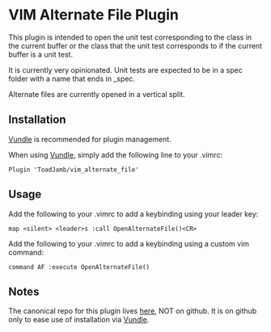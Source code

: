 VIM Alternate File Plugin
=========================

This plugin is intended to open the unit test corresponding to the class in the
current buffer or the class that the unit test corresponds to if the current
buffer is a unit test.

It is currently very opinionated. Unit tests are expected to be in a spec folder
with a name that ends in \_spec.

Alternate files are currently opened in a vertical split.


Installation
------------

[Vundle](https://github.com/gmarik/vundle) is recommended for plugin management.

When using [Vundle](https://github.com/gmarik/vundle), simply add
the following line to your .vimrc:

	Plugin 'ToadJamb/vim_alternate_file'


Usage
-----

Add the following to your .vimrc to add a keybinding using your leader key:

	map <silent> <leader>s :call OpenAlternateFile()<CR>

Add the following to your .vimrc to add a keybinding using a custom vim command:

	command AF :execute OpenAlternateFile()


Notes
-----

The canonical repo for this plugin lives
[here](https://www.bitbucket.org/ToadJamb/vim_alternate_file), NOT on github.
It is on github only to ease use of installation via
[Vundle](https://github.com/gmarik/vundle).

